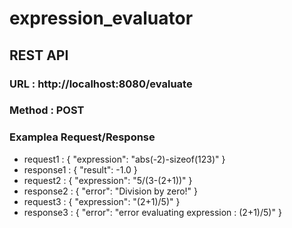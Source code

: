 # expression_evaluator

## REST API

### URL         : http://localhost:8080/evaluate
### Method      : POST

### Examplea Request/Response
* request1    : {
                    "expression": "abs(-2)-sizeof(123)"
                }
* response1   : {
                    "result": -1.0
                }
* request2    : {
                    "expression": "5/(3-(2+1))"
                }
* response2   : {
                    "error": "Division by zero!"
                }
* request3    : {
                    "expression": "(2+1)/5)"
                }
* response3   : {
                    "error": "error evaluating expression : (2+1)/5)"
                }

